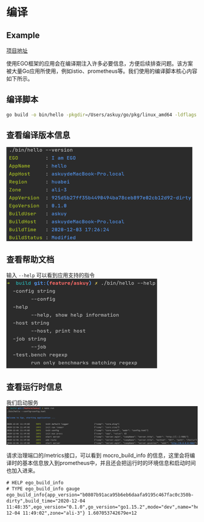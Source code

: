 # 编译
## Example
[项目地址](https://github.com/gotomicro/ego/tree/master/example/build)

使用EGO框架的应用会在编译期注入许多必要信息，方便后续排查问题。该方案被大量Go应用所使用，例如istio、prometheus等。我们使用的编译脚本核心内容如下所示。

## 编译脚本
```bash
go build -o bin/hello -pkgdir=/Users/askuy/go/pkg/linux_amd64 -ldflags -extldflags -static  -X github.com/gotomicro/ego/core/eapp.appName=hello -X github.com/gotomicro/ego/core/eapp.buildVersion=b0807b91aca95b6eb6daafa9195c467fac0c350b-dirty -X github.com/gotomicro/ego/core/eapp.buildAppVersion=b0807b91aca95b6eb6daafa9195c467fac0c350b-dirty -X github.com/gotomicro/ego/core/eapp.buildStatus=Modified -X github.com/gotomicro/ego/core/eapp.buildTag= -X github.com/gotomicro/ego/core/eapp.buildUser=askuy -X github.com/gotomicro/ego/core/eapp.buildHost=askuydeMacBook-Pro.local -X github.com/gotomicro/ego/core/eapp.buildTime=2020-12-04--11:34:55
```


## 查看编译版本信息
![](../../images/buildversion.png)

## 查看帮助文档
输入 ``--help`` 可以看到应用支持的指令
![](../../images/help.png)

## 查看运行时信息
我们启动服务
![](../../images/buildrun.png)

请求治理端口的/metrics接口，可以看到 mocro_build_info 的信息，这里会将编译时的基本信息放入到prometheus中，并且还会把运行时的环境信息和启动时间也加入进来。
```
# HELP ego_build_info 
# TYPE ego_build_info gauge
ego_build_info{app_version="b0807b91aca95b6eb6daafa9195c467fac0c350b-dirty",build_time="2020-12-04 11:48:35",ego_version="0.1.0",go_version="go1.15.2",mode="dev",name="hello",region="huabei",start_time="2020-12-04 11:49:02",zone="ali-3"} 1.607053742679e+12
```